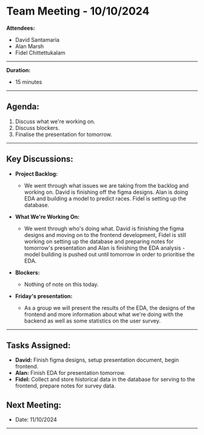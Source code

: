 # Team Meeting - 10/10/2024


**Attendees:**  
- David Santamaria
- Alan Marsh
- Fidel Chittettukalam

---

**Duration:**
- 15 minutes

---

## Agenda:

1. Discuss what we're working on.
2. Discuss blockers.
3. Finalise the presentation for tomorrow.

---

## Key Discussions:

- **Project Backlog:**
  - We went through what issues we are taking from the backlog and working on. David is finishing off the figma designs. Alan is doing EDA and building a model to predict races. Fidel is setting up the database.

- **What We're Working On:**
  - We went through who's doing what. David is finishing the figma designs and moving on to the frontend development, Fidel is still working on setting up the database and preparing notes for tomorrow's presentation and Alan is finishing the EDA analysis - model building is pushed out until tomorrow in order to prioritise the EDA.

- **Blockers:**
  - Nothing of note on this today.

- **Friday's presentation:**
  - As a group we will present the results of the EDA, the designs of the frontend and more information about what we're doing with the backend as well as some statistics on the user survey.

---

## Tasks Assigned:

- **David:** Finish figma designs, setup presentation document, begin frontend.
- **Alan:** Finish EDA for presentation tomorrow.
- **Fidel:** Collect and store historical data in the database for serving to the frontend, prepare notes for survey data.

## Next Meeting:
- Date: 11/10/2024

---